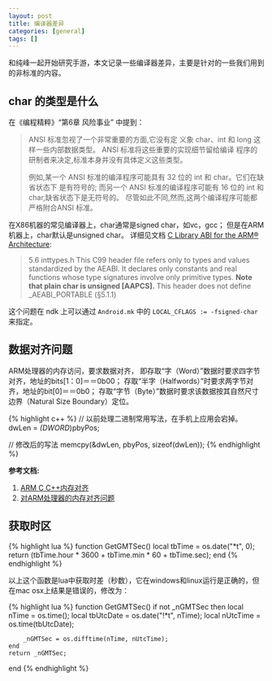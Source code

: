 ```yaml
---
layout: post
title: 编译器差异
categories: [general]
tags: []
---
```


和纯峰一起开始研究手游，本文记录一些编译器差异，主要是针对的一些我们用到的非标准的内容。

## char 的类型是什么 ##
在《编程精粹》“第6章 风险事业” 中提到：

> ANSI 标准忽视了一个非常重要的方面,它没有定 义象 char、int 和 long 这样一些内部数据类型。
> ANSI 标准将这些重要的实现细节留给编译 程序的研制者来决定,标准本身并没有具体定义这些类型。
> 
> 例如,某一个 ANSI 标准的编泽程序可能具有 32 位的 int 和 char。它们在缺省状态下 是有符号的;
> 而另一个 ANSI 标准的编译程序可能有 16 位的 int 和 char,缺省状态下是无符号的。
> 尽管如此不同,然而,这两个编译程序可能都严格附合ANSI 标准。

在X86机器的常见编译器上，char通常是signed char，如vc，gcc；
但是在ARM机器上，char默认是unsigned char。
详细见文档 [C Library ABI for the ARM® Architecture](http://infocenter.arm.com/help/topic/com.arm.doc.ihi0039d/IHI0039D_clibabi.pdf):

> 5.6 inttypes.h This C99 header file refers only to types and values standardized by the AEABI. 
> It declares only constants and real functions whose type signatures involve only primitive types. 
> **Note that plain char is unsigned [AAPCS].**
> This header does not define _AEABI_PORTABLE (§5.1.1)

这个问题在 ndk 上可以通过 `Android.mk` 中的 `LOCAL_CFLAGS := -fsigned-char` 来指定。


## 数据对齐问题 ##

ARM处理器的内存访问，要求数据对齐，
即存取“字（Word）”数据时要求四字节对齐，地址的bits[1：0]＝＝0b00；
存取“半字（Halfwords）”时要求两字节对齐，地址的bit[0]＝＝0b0；
存取“字节（Byte）”数据时要求该数据按其自然尺寸边界（Natural Size Boundary）定位。

{% highlight c++ %}
// 以前处理二进制常用写法，在手机上应用会宕掉。
dwLen = *(DWORD*)pbyPos;

// 修改后的写法
memcpy(&dwLen, pbyPos, sizeof(dwLen));
{% endhighlight %}	

**参考文档:**

1. [ARM C C++内存对齐](http://blog.csdn.net/ctthuangcheng/article/details/27203049)
1. [对ARM处理器的内存对齐问题](http://blog.csdn.net/xcysuccess3/article/details/8308274)

## 获取时区 ##
	
{% highlight lua %}
function GetGMTSec()
	local tbTime = os.date("*t", 0);
	return (tbTime.hour * 3600 + tbTime.min * 60 + tbTime.sec);
end
{% endhighlight %}

以上这个函数是lua中获取时差（秒数），它在windows和linux运行是正确的，但在mac osx上结果是错误的，修改为：

{% highlight lua %}
function GetGMTSec()
	if not _nGMTSec then
		local nTime = os.time();
		local tbUtcDate = os.date("!*t", nTime); 
		local nUtcTime = os.time(tbUtcDate);

		_nGMTSec = os.difftime(nTime, nUtcTime);
	end
	return _nGMTSec;
end
{% endhighlight %}	
